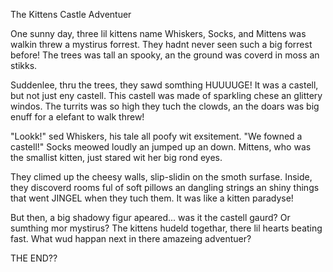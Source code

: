 The Kittens Castle Adventuer

One sunny day, three lil kittens name Whiskers, Socks, and Mittens was walkin threw a mystirus forrest. They hadnt never seen such a big forrest before! The trees was tall an spooky, an the ground was coverd in moss an stikks.

Suddenlee, thru the trees, they sawd somthing HUUUUGE! It was a castell, but not just eny castell. This castell was made of sparkling chese an glittery windos. The turrits was so high they tuch the clowds, an the doars was big enuff for a elefant to walk threw!

"Lookk!" sed Whiskers, his tale all poofy wit exsitement. "We fowned a castell!" Socks meowed loudly an jumped up an down. Mittens, who was the smallist kitten, just stared wit her big rond eyes.

They climed up the cheesy walls, slip-slidin on the smoth surfase. Inside, they discoverd rooms ful of soft pillows an dangling strings an shiny things that went JINGEL when they tuch them. It was like a kitten paradyse!

But then, a big shadowy figur apeared... was it the castell gaurd? Or sumthing mor mystirus? The kittens hudeld togethar, there lil hearts beating fast. What wud happan next in there amazeing adventuer?

THE END??